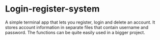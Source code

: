 # Login-register-system

A simple terminal app that lets you register, login and delete an account. It stores account information in separate files that contain username and password. The functions can be quite easily used in a bigger project. 
